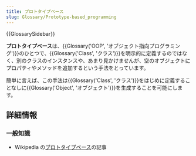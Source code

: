 ```yaml
---
title: プロトタイプベース
slug: Glossary/Prototype-based_programming
---
```


{{GlossarySidebar}}

**プロトタイプベース**は、{{Glossary('OOP', 'オブジェクト指向プログラミング')}}のひとつで、{{Glossary('Class', 'クラス')}}を明示的に定義するのではなく、別のクラスのインスタンスや、あまり見かけませんが、空のオブジェクトにプロパティやメソッドを追加するという手法をとっています。

簡単に言えば、この手法は{{Glossary('Class', 'クラス')}}をはじめに定義することなしに{{Glossary('Object', 'オブジェクト')}}を生成することを可能にします。

## 詳細情報

### 一般知識

- Wikipedia の[プロトタイプベース](https://ja.wikipedia.org/wiki/プロトタイプベース)の記事
